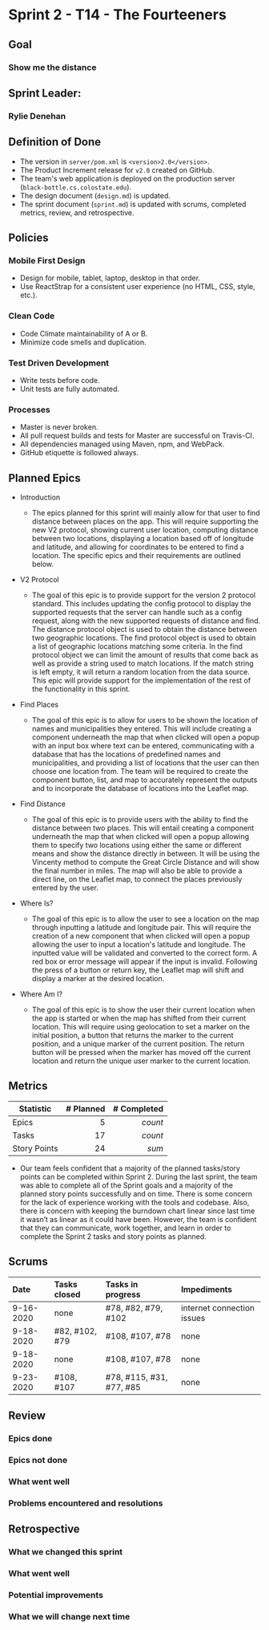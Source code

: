 # Sprint 2 - T14 - The Fourteeners

## Goal
### Show me the distance

## Sprint Leader: 
### Rylie Denehan

## Definition of Done

* The version in `server/pom.xml` is `<version>2.0</version>`.
* The Product Increment release for `v2.0` created on GitHub.
* The team's web application is deployed on the production server (`black-bottle.cs.colostate.edu`).
* The design document (`design.md`) is updated.
* The sprint document (`sprint.md`) is updated with scrums, completed metrics, review, and retrospective.

## Policies

### Mobile First Design
* Design for mobile, tablet, laptop, desktop in that order.
* Use ReactStrap for a consistent user experience (no HTML, CSS, style, etc.).

### Clean Code
* Code Climate maintainability of A or B.
* Minimize code smells and duplication.

### Test Driven Development
* Write tests before code.
* Unit tests are fully automated.

### Processes
* Master is never broken. 
* All pull request builds and tests for Master are successful on Travis-CI.
* All dependencies managed using Maven, npm, and WebPack.
* GitHub etiquette is followed always.


## Planned Epics

* Introduction
  * The epics planned for this sprint will mainly allow for that user to find distance between places on the app. This will require supporting the new V2 protocol, showing current user location, computing distance between two locations, displaying a location based off of longitude and latitude, and allowing for coordinates to be entered to find a location. The specific epics and their requirements are outlined below.

* V2 Protocol
  * The goal of this epic is to provide support for the version 2 protocol standard. This includes updating the config protocol to display the supported requests that the server can handle such as a config request, along with the new supported requests of distance and find. The distance protocol object is used to obtain the distance between two geographic locations. The find protocol object is used to obtain a list of geographic locations matching some criteria. In the find protocol object we can limit the amount of results that come back as well as provide a string used to match locations. If the match string is left empty, it will return a random location from the data source. This epic will provide support for the implementation of the rest of the functionality in this sprint. 

* Find Places
  * The goal of this epic is to allow for users to be shown the location of names and municipalities they entered. This will include creating a component underneath the map that when clicked will open a popup with an input box where text can be entered, communicating with a database that has the locations of predefined names and municipalities, and providing a list of locations that the user can then choose one location from. The team will be required to create the component button, list, and map to accurately represent the outputs and to incorporate the database of locations into the Leaflet map.

* Find Distance
  * The goal of this epic is to provide users with the ability to find the distance between two places. This will entail creating a component underneath the map that when clicked will open a popup allowing them to specify two locations using either the same or different means and show the distance directly in between. It will be using the Vincenty method to compute the Great Circle Distance and will show the final number in miles. The map will also be able to provide a direct line, on the Leaflet map, to connect the places previously entered by the user.

* Where Is?
  * The goal of this epic is to allow the user to see a location on the map through inputting a latitude and longitude pair. This will require the creation of a new component that when clicked will open a popup allowing the user to input a location's latitude and longitude. The inputted value will be validated and converted to the correct form. A red box or error message will appear if the input is invalid. Following the press of a button or return key, the Leaflet map will shift and display a marker at the desired location.

* Where Am I?
  * The goal of this epic is to show the user their current location when the app is started or when the map has shifted from their current location. This will require using geolocation to set a marker on the initial position, a button that returns the marker to the current position, and a unique marker of the current position. The return button will be pressed when the marker has moved off the current location and return the unique user marker to the current location.



## Metrics

| Statistic | # Planned | # Completed |
| --- | ---: | ---: |
| Epics | 5 | *count* |
| Tasks |  17  | *count* | 
| Story Points |  24  | *sum* | 

* Our team feels confident that a majority of the planned tasks/story points can be completed within Sprint 2. During the last sprint, the team was able to complete all of the Sprint goals and a majority of the planned story points successfully and on time. There is some concern for the lack of experience working with the tools and codebase. Also, there is concern with keeping the burndown chart linear since last time it wasn’t as linear as it could have been. However, the team is confident that they can communicate, work together, and learn in order to complete the Sprint 2 tasks and story points as planned.

## Scrums

| Date | Tasks closed  | Tasks in progress | Impediments |
| :--- | :--- | :--- | :--- |
| 9-16-2020 | none | #78, #82, #79, #102 | internet connection issues  | 
| 9-18-2020 | #82, #102, #79 | #108, #107, #78 | none | 
| 9-18-2020 | none | #108, #107, #78 | none | 
| 9-23-2020 | #108, #107 | #78, #115, #31, #77, #85 | none |

## Review

### Epics done  

### Epics not done 

### What went well

### Problems encountered and resolutions


## Retrospective

### What we changed this sprint

### What went well

### Potential improvements

### What we will change next time
